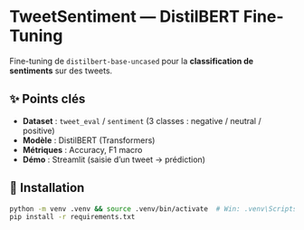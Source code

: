 # TweetSentiment — DistilBERT Fine-Tuning

Fine-tuning de `distilbert-base-uncased` pour la **classification de sentiments** sur des tweets.

## ✨ Points clés
- **Dataset** : `tweet_eval` / `sentiment` (3 classes : negative / neutral / positive)
- **Modèle** : DistilBERT (Transformers)
- **Métriques** : Accuracy, F1 macro
- **Démo** : Streamlit (saisie d’un tweet → prédiction)

## 🔧 Installation
```bash
python -m venv .venv && source .venv/bin/activate  # Win: .venv\Scripts\activate
pip install -r requirements.txt
